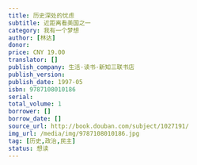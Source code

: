 ```yaml
---
title: 历史深处的忧虑
subtitle: 近距离看美国之一
category: 我有一个梦想
author: [林达]
donor: 
price: CNY 19.00
translator: []
publish_company: 生活·读书·新知三联书店
publish_version: 
publish_date: 1997-05
isbn: 9787108010186
serial: 
total_volume: 1
borrower: []
borrow_date: []
source_url: http://book.douban.com/subject/1027191/
img_url: /media/img/9787108010186.jpg
tag: [历史,政治,民主]
status: 想读
---
```

